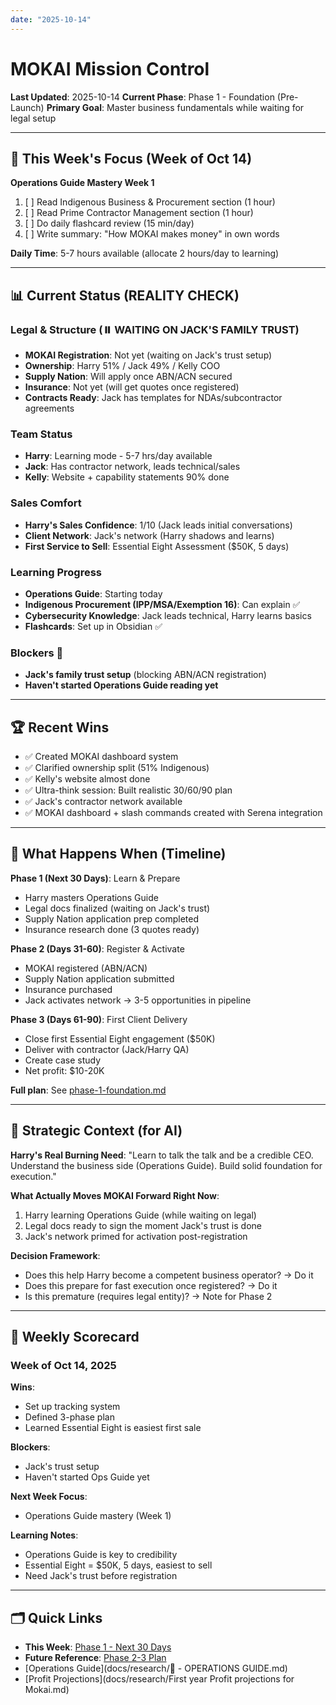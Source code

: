 ```yaml
---
date: "2025-10-14"
---
```

# MOKAI Mission Control

**Last Updated**: 2025-10-14
**Current Phase**: Phase 1 - Foundation (Pre-Launch)
**Primary Goal**: Master business fundamentals while waiting for legal setup

---

## 🎯 This Week's Focus (Week of Oct 14)
**Operations Guide Mastery Week 1**
1. [ ] Read Indigenous Business & Procurement section (1 hour)
2. [ ] Read Prime Contractor Management section (1 hour)
3. [ ] Do daily flashcard review (15 min/day)
4. [ ] Write summary: "How MOKAI makes money" in own words

**Daily Time**: 5-7 hours available (allocate 2 hours/day to learning)

---

## 📊 Current Status (REALITY CHECK)

### Legal & Structure (⏸️ WAITING ON JACK'S FAMILY TRUST)
- **MOKAI Registration**: Not yet (waiting on Jack's trust setup)
- **Ownership**: Harry 51% / Jack 49% / Kelly COO
- **Supply Nation**: Will apply once ABN/ACN secured
- **Insurance**: Not yet (will get quotes once registered)
- **Contracts Ready**: Jack has templates for NDAs/subcontractor agreements

### Team Status
- **Harry**: Learning mode - 5-7 hrs/day available
- **Jack**: Has contractor network, leads technical/sales
- **Kelly**: Website + capability statements 90% done

### Sales Comfort
- **Harry's Sales Confidence**: 1/10 (Jack leads initial conversations)
- **Client Network**: Jack's network (Harry shadows and learns)
- **First Service to Sell**: Essential Eight Assessment ($50K, 5 days)

### Learning Progress
- **Operations Guide**: Starting today
- **Indigenous Procurement (IPP/MSA/Exemption 16)**: Can explain ✅
- **Cybersecurity Knowledge**: Jack leads technical, Harry learns basics
- **Flashcards**: Set up in Obsidian ✅

### Blockers 🚨
- **Jack's family trust setup** (blocking ABN/ACN registration)
- **Haven't started Operations Guide reading yet**

---

## 🏆 Recent Wins
- ✅ Created MOKAI dashboard system
- ✅ Clarified ownership split (51% Indigenous)
- ✅ Kelly's website almost done
- ✅ Ultra-think session: Built realistic 30/60/90 plan
- ✅ Jack's contractor network available
- ✅ MOKAI dashboard + slash commands created with Serena integration

---

## 📅 What Happens When (Timeline)

**Phase 1 (Next 30 Days)**: Learn & Prepare
- Harry masters Operations Guide
- Legal docs finalized (waiting on Jack's trust)
- Supply Nation application prep completed
- Insurance research done (3 quotes ready)

**Phase 2 (Days 31-60)**: Register & Activate
- MOKAI registered (ABN/ACN)
- Supply Nation application submitted
- Insurance purchased
- Jack activates network → 3-5 opportunities in pipeline

**Phase 3 (Days 61-90)**: First Client Delivery
- Close first Essential Eight engagement ($50K)
- Deliver with contractor (Jack/Harry QA)
- Create case study
- Net profit: $10-20K

**Full plan**: See [phase-1-foundation.md](status/phase-1-foundation.md)

---

## 🧠 Strategic Context (for AI)

**Harry's Real Burning Need**:
"Learn to talk the talk and be a credible CEO. Understand the business side (Operations Guide). Build solid foundation for execution."

**What Actually Moves MOKAI Forward Right Now**:
1. Harry learning Operations Guide (while waiting on legal)
2. Legal docs ready to sign the moment Jack's trust is done
3. Jack's network primed for activation post-registration

**Decision Framework**:
- Does this help Harry become a competent business operator? → Do it
- Does this prepare for fast execution once registered? → Do it
- Is this premature (requires legal entity)? → Note for Phase 2

---

## 📝 Weekly Scorecard

### Week of Oct 14, 2025
**Wins**:
- Set up tracking system
- Defined 3-phase plan
- Learned Essential Eight is easiest first sale

**Blockers**:
- Jack's trust setup
- Haven't started Ops Guide yet

**Next Week Focus**:
- Operations Guide mastery (Week 1)

**Learning Notes**:
- Operations Guide is key to credibility
- Essential Eight = $50K, 5 days, easiest to sell
- Need Jack's trust before registration

---

## 🗂️ Quick Links
- **This Week**: [Phase 1 - Next 30 Days](status/phase-1-foundation.md)
- **Future Reference**: [Phase 2-3 Plan](status/phase-2-3-future.md)
- [Operations Guide](docs/research/📘 - OPERATIONS GUIDE.md)
- [Profit Projections](docs/research/First year Profit projections for Mokai.md)

